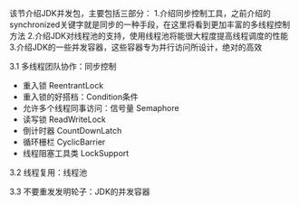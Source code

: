 该节介绍JDK并发包，主要包括三部分：
1.介绍同步控制工具，之前介绍的synchronized关键字就是同步的一种手段，在这里将看到更加丰富的多线程控制方法
2.介绍JDK对线程池的支持，使用线程池将能很大程度提高线程调度的性能
3.介绍JDK的一些并发容器，这些容器专为并行访问所设计，绝对的高效

3.1 多线程团队协作：同步控制
- 重入锁 ReentrantLock
- 重入锁的好搭档：Condition条件
- 允许多个线程同事访问：信号量 Semaphore
- 读写锁 ReadWriteLock
- 倒计时器 CountDownLatch
- 循环栅栏 CyclicBarrier
- 线程阻塞工具类 LockSupport

3.2 线程复用：线程池

3.3 不要重发发明轮子：JDK的并发容器